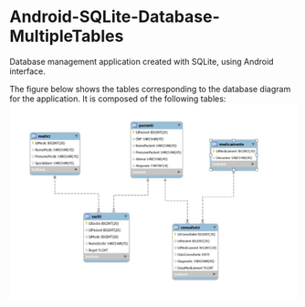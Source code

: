 # Android-SQLite-Database-MultipleTables
Database management application created with SQLite, using Android interface.

The figure below shows the tables corresponding to the database diagram for the application. It is composed of the following tables:
<img src="Images/Diagram.jpg">
